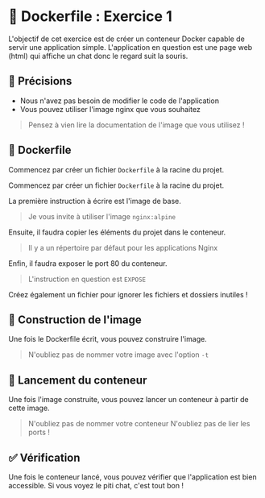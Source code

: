 # 🐳 Dockerfile : Exercice 1

L'objectif de cet exercice est de créer un conteneur Docker capable de servir une application simple.
L'application en question est une page web (html) qui affiche un chat donc le regard suit la souris.

## 🏹 Précisions

- Nous n'avez pas besoin de modifier le code de l'application
- Vous pouvez utiliser l'image nginx que vous souhaitez

> Pensez à vien lire la documentation de l'image que vous utilisez !

## 📄 Dockerfile

Commencez par créer un fichier `Dockerfile` à la racine du projet.


Commencez par créer un fichier `Dockerfile` à la racine du projet.

La première instruction à écrire est l'image de base.

> Je vous invite à utiliser l'image `nginx:alpine`

Ensuite, il faudra copier les éléments du projet dans le conteneur.


> Il y a un répertoire par défaut pour les applications Nginx

Enfin, il faudra exposer le port 80 du conteneur.

> L'instruction en question est `EXPOSE`

Créez également un fichier pour ignorer les fichiers et dossiers inutiles !

## 🧱 Construction de l'image

Une fois le Dockerfile écrit, vous pouvez construire l'image.

> N'oubliez pas de nommer votre image avec l'option `-t`

## 🚀 Lancement du conteneur

Une fois l'image construite, vous pouvez lancer un conteneur à partir de cette image.


> N'oubliez pas de nommer votre conteneur
> N'oubliez pas de lier les ports !


## ✅ Vérification

Une fois le conteneur lancé, vous pouvez vérifier que l'application est bien accessible.
Si vous voyez le piti chat, c'est tout bon !